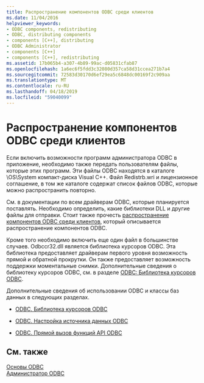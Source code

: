```yaml
---
title: Распространение компонентов ODBC среди клиентов
ms.date: 11/04/2016
helpviewer_keywords:
- ODBC components, redistributing
- ODBC, distributing components
- components [C++], distributing
- ODBC Administrator
- components [C++]
- components [C++], redistributing
ms.assetid: 17b065b4-a307-4b89-99ac-d05831cfab87
ms.openlocfilehash: 1a6ec6f5fdd3c32080d357ca58d31ccea271b7a4
ms.sourcegitcommit: 72583d30170d6ef29ea5c6848dc00169f2c909aa
ms.translationtype: MT
ms.contentlocale: ru-RU
ms.lasthandoff: 04/18/2019
ms.locfileid: "59040099"
---
```

# <a name="redistributing-odbc-components-to-your-customers"></a>Распространение компонентов ODBC среди клиентов

Если включить возможности программ администратора ODBC в приложение, необходимо также передать пользователям файлы, которые этих программ. Эти файлы ODBC находятся в каталоге \OS\System компакт-диска Visual C++. Файл Redistrb.wri и лицензионное соглашение, в том же каталоге содержат список файлов ODBC, которые можно распространить повторно.

См. в документации по всем драйверам ODBC, которые планируется поставлять. Необходимо определить, какие библиотеки DLL и другие файлы для отправки. Стоит также прочесть [распространение компонентов ODBC среди клиентов](../../data/odbc/redistributing-odbc-components-to-your-customers.md), который описывается распространение компонентов ODBC.

Кроме того необходимо включить еще один файл в большинстве случаев. Odbccr32.dll является библиотека курсоров ODBC. Эта библиотека предоставляет драйверам первого уровня возможность прямой и обратной прокрутки. Он также предоставляет возможность поддержки моментальные снимки. Дополнительные сведения о библиотеку курсоров ODBC, см. в разделе [ODBC: Библиотека курсоров ODBC](../../data/odbc/odbc-the-odbc-cursor-library.md).

Дополнительные сведения об использовании ODBC и классы баз данных в следующих разделах.

- [ODBC. Библиотека курсоров ODBC](../../data/odbc/odbc-the-odbc-cursor-library.md)

- [ODBC. Настройка источника данных ODBC](../../data/odbc/odbc-configuring-an-odbc-data-source.md)

- [ODBC. Прямой вызов функций API ODBC](../../data/odbc/odbc-calling-odbc-api-functions-directly.md)

## <a name="see-also"></a>См. также

[Основы ODBC](../../data/odbc/odbc-basics.md)<br/>
[Администратор ODBC](../../data/odbc/odbc-administrator.md)